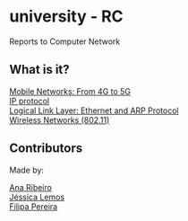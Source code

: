 # university - RC
Reports to Computer Network

## What is it?
[Mobile Networks: From 4G to 5G](https://github.com/jessicalemos/university/blob/master/RC/RC-ensaio-PL41.pdf) <br />
[IP protocol](https://github.com/jessicalemos/university/blob/master/RC/RC-TP2-PL41.pdf) <br />
[Logical Link Layer: Ethernet and ARP Protocol](https://github.com/jessicalemos/university/blob/master/RC/RC-TP3-PL41.pdf) <br />
[Wireless Networks (802.11)](https://github.com/jessicalemos/university/blob/master/RC/RC-TP4-PL41.pdf) <br />

## Contributors
Made by:

[Ana Ribeiro](https://github.com/anaribeiro142) <br />
[Jéssica Lemos](https://github.com/jessicalemos) <br />
[Filipa Pereira](https://github.com/FilipaPereira)<br />
